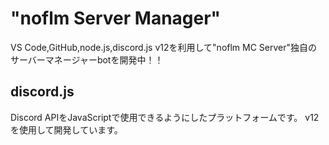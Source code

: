 # "noflm Server Manager"
VS Code,GitHub,node.js,discord.js v12を利用して"noflm MC Server"独自のサーバーマネージャーbotを開発中！！
## discord.js
Discord APIをJavaScriptで使用できるようにしたプラットフォームです。
v12を使用して開発しています。